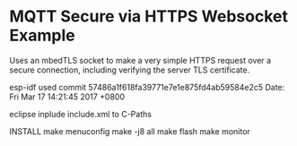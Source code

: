# MQTT Secure via HTTPS Websocket Example

Uses an mbedTLS socket to make a very simple HTTPS request over a secure connection, including verifying the server TLS certificate.

esp-idf used
commit 57486a1f618fa39771e7e1e875fd4ab59584e2c5
Date:   Fri Mar 17 14:21:45 2017 +0800

eclipse
inplude include.xml to C-Paths

INSTALL
make menuconfig
make -j8 all
make flash
make monitor

